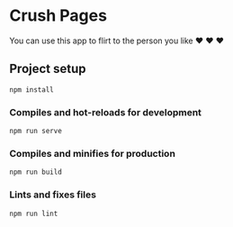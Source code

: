 # Crush Pages

You can use this app to flirt to the person you like ❤️ ❤️ ❤️

## Project setup
```
npm install
```

### Compiles and hot-reloads for development
```
npm run serve
```

### Compiles and minifies for production
```
npm run build
```

### Lints and fixes files
```
npm run lint
```

